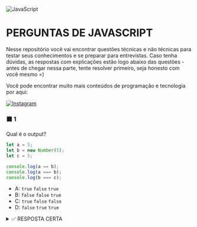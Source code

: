![JavaScript](https://img.shields.io/badge/javascript-%23323330.svg?style=for-the-badge&logo=javascript&logoColor=%23F7DF1E)

# PERGUNTAS DE JAVASCRIPT

Nesse repositório você vai encontrar questões técnicas e não técnicas para testar seus conhecimentos e se preparar para entrevistas.
Caso tenha dúvidas, as respostas com explicações estão logo abaixo das questões - antes de chegar nessa parte, tente resolver primeiro, seja honesto com você mesmo =)

Você pode encontrar muito mais conteúdos de programação e tecnologia por aqui:

<a href="https://www.instagram.com/techly.com.br/" target="_blank">
	<img src="https://img.shields.io/badge/Instagram-%23E4405F.svg?&style=flat-square&logo=instagram&logoColor=white" alt="Instagram">
</a>


### ⬛ 1

Qual é o output?

```js
let a = 5;
let b = new Number(5);
let c = 5;

console.log(a == b);
console.log(a === b);
console.log(b === c);
```

- A: `true` `false` `true`
- B: `false` `false` `true`
- C: `true` `false` `false`
- D: `false` `true` `true`
<details>
<summary>✅ RESPOSTA CERTA</summary>

```
Resposta: C
new Number() é um construtor de função integrado, tem vários recursos extras e é um objeto.1
Pode até parecer um número, mas não é.

Quando usamos o operador == (operador de igualdade), ele apenas verifica se tem o mesmo valor.
Ambos têm o valor de 3, então retorna true.

Mas quando usamos o operador === (operador de igualdade estrita), tanto o valor quanto o tipo devem ser iguais.
Nesse caso, new Number() não é um número, é um objeto, por isso os dois  retornam false.
```

</details>

